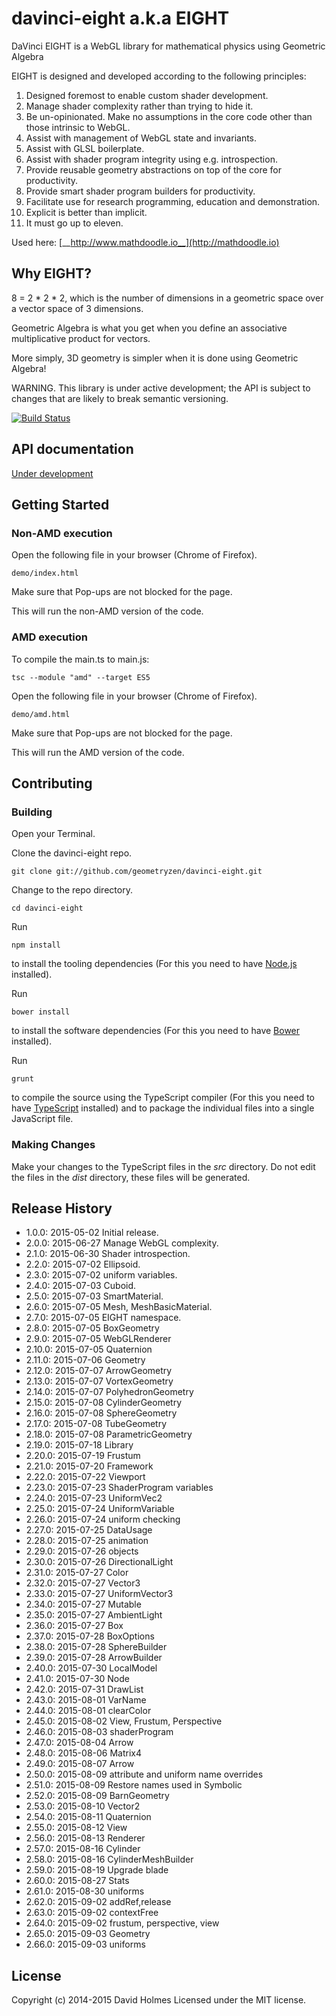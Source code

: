 # davinci-eight a.k.a EIGHT

DaVinci EIGHT is a WebGL library for mathematical physics using Geometric Algebra

EIGHT is designed and developed according to the following principles:

1. Designed foremost to enable custom shader development.
2. Manage shader complexity rather than trying to hide it.
3. Be un-opinionated. Make no assumptions in the core code other than those intrinsic to WebGL.
4. Assist with management of WebGL state and invariants.
5. Assist with GLSL boilerplate.
6. Assist with shader program integrity using e.g. introspection.
7. Provide reusable geometry abstractions on top of the core for productivity.
8. Provide smart shader program builders for productivity.
9. Facilitate use for research programming, education and demonstration.
10. Explicit is better than implicit.
11. It must go up to eleven.

Used here: [__http://www.mathdoodle.io__](http://mathdoodle.io)

## Why EIGHT?

8 = 2 * 2 * 2, which is the number of dimensions in a geometric space over a vector space of 3 dimensions.

Geometric Algebra is what you get when you define an associative multiplicative product for vectors.

More simply, 3D geometry is simpler when it is done using Geometric Algebra!

WARNING. This library is under active development; the API is subject to changes that are likely to break semantic versioning.

[![Build Status](https://travis-ci.org/geometryzen/davinci-eight.png)](https://travis-ci.org/geometryzen/davinci-eight)

## API documentation

[Under development](http://htmlpreview.github.com/?https://github.com/geometryzen/davinci-eight/blob/master/documentation/index.html)

## Getting Started

### Non-AMD execution

Open the following file in your browser (Chrome of Firefox).
```
demo/index.html
```
Make sure that Pop-ups are not blocked for the page.

This will run the non-AMD version of the code.

### AMD execution

To compile the main.ts to main.js:
```
tsc --module "amd" --target ES5
```

Open the following file in your browser (Chrome of Firefox).
```
demo/amd.html
```
Make sure that Pop-ups are not blocked for the page.

This will run the AMD version of the code.

## Contributing

### Building

Open your Terminal.

Clone the davinci-eight repo.
```
git clone git://github.com/geometryzen/davinci-eight.git
```

Change to the repo directory.
```
cd davinci-eight
```

Run
```
npm install
```
to install the tooling dependencies (For this you need to have [Node.js](http://nodejs.org) installed).

Run
```
bower install
```
to install the software dependencies (For this you need to have [Bower](http://bower.io) installed).

Run
```
grunt
```
to compile the source using the TypeScript compiler (For this you need to have [TypeScript](http://www.typescriptlang.org) installed) and to package the individual files into a single JavaScript file.

### Making Changes

Make your changes to the TypeScript files in the _src_ directory. Do not edit the files in the _dist_ directory, these files will be generated.

## Release History
* 1.0.0:  2015-05-02 Initial release.
* 2.0.0:  2015-06-27 Manage WebGL complexity.
* 2.1.0:  2015-06-30 Shader introspection.
* 2.2.0:  2015-07-02 Ellipsoid.
* 2.3.0:  2015-07-02 uniform variables.
* 2.4.0:  2015-07-03 Cuboid.
* 2.5.0:  2015-07-03 SmartMaterial.
* 2.6.0:  2015-07-05 Mesh, MeshBasicMaterial.
* 2.7.0:  2015-07-05 EIGHT namespace.
* 2.8.0:  2015-07-05 BoxGeometry
* 2.9.0:  2015-07-05 WebGLRenderer
* 2.10.0: 2015-07-05 Quaternion
* 2.11.0: 2015-07-06 Geometry
* 2.12.0: 2015-07-07 ArrowGeometry
* 2.13.0: 2015-07-07 VortexGeometry
* 2.14.0: 2015-07-07 PolyhedronGeometry
* 2.15.0: 2015-07-08 CylinderGeometry
* 2.16.0: 2015-07-08 SphereGeometry
* 2.17.0: 2015-07-08 TubeGeometry
* 2.18.0: 2015-07-08 ParametricGeometry
* 2.19.0: 2015-07-18 Library
* 2.20.0: 2015-07-19 Frustum
* 2.21.0: 2015-07-20 Framework
* 2.22.0: 2015-07-22 Viewport
* 2.23.0: 2015-07-23 ShaderProgram variables
* 2.24.0: 2015-07-23 UniformVec2
* 2.25.0: 2015-07-24 UniformVariable
* 2.26.0: 2015-07-24 uniform checking
* 2.27.0: 2015-07-25 DataUsage
* 2.28.0: 2015-07-25 animation
* 2.29.0: 2015-07-26 objects
* 2.30.0: 2015-07-26 DirectionalLight
* 2.31.0: 2015-07-27 Color
* 2.32.0: 2015-07-27 Vector3
* 2.33.0: 2015-07-27 UniformVector3
* 2.34.0: 2015-07-27 Mutable
* 2.35.0: 2015-07-27 AmbientLight
* 2.36.0: 2015-07-27 Box
* 2.37.0: 2015-07-28 BoxOptions
* 2.38.0: 2015-07-28 SphereBuilder
* 2.39.0: 2015-07-28 ArrowBuilder
* 2.40.0: 2015-07-30 LocalModel
* 2.41.0: 2015-07-30 Node
* 2.42.0: 2015-07-31 DrawList
* 2.43.0: 2015-08-01 VarName
* 2.44.0: 2015-08-01 clearColor
* 2.45.0: 2015-08-02 View, Frustum, Perspective
* 2.46.0: 2015-08-03 shaderProgram
* 2.47.0: 2015-08-04 Arrow
* 2.48.0: 2015-08-06 Matrix4
* 2.49.0: 2015-08-07 Arrow
* 2.50.0: 2015-08-09 attribute and uniform name overrides
* 2.51.0: 2015-08-09 Restore names used in Symbolic
* 2.52.0: 2015-08-09 BarnGeometry
* 2.53.0: 2015-08-10 Vector2
* 2.54.0: 2015-08-11 Quaternion
* 2.55.0: 2015-08-12 View
* 2.56.0: 2015-08-13 Renderer
* 2.57.0: 2015-08-16 Cylinder
* 2.58.0: 2015-08-16 CylinderMeshBuilder
* 2.59.0: 2015-08-19 Upgrade blade
* 2.60.0: 2015-08-27 Stats
* 2.61.0: 2015-08-30 uniforms
* 2.62.0: 2015-09-02 addRef,release
* 2.63.0: 2015-09-02 contextFree
* 2.64.0: 2015-09-02 frustum, perspective, view
* 2.65.0: 2015-09-03 Geometry
* 2.66.0: 2015-09-03 uniforms

## License
Copyright (c) 2014-2015 David Holmes
Licensed under the MIT license.


